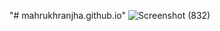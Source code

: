 "# mahrukhranjha.github.io" 
![Screenshot (832)](https://github.com/MahrukhRanjha/mahrukhranjha.github.io/assets/139041093/a2d7c9a2-d7f0-43ff-b88f-b52b0436f343)

